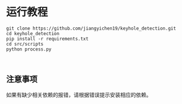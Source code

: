 # 运行教程

```
git clone https://github.com/jiangyichen19/keyhole_detection.git
cd keyhole_detection
pip install -r requirements.txt
cd src/scripts
python process.py



```
## 注意事项

如果有缺少相关依赖的报错，请根据错误提示安装相应的依赖。
